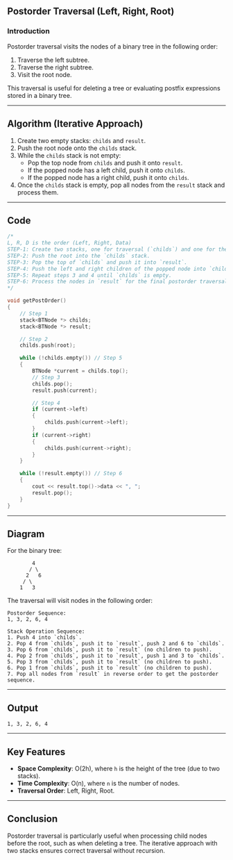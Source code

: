 ## Postorder Traversal (Left, Right, Root)

### Introduction
Postorder traversal visits the nodes of a binary tree in the following order:
1. Traverse the left subtree.
2. Traverse the right subtree.
3. Visit the root node.

This traversal is useful for deleting a tree or evaluating postfix expressions stored in a binary tree.

---

## Algorithm (Iterative Approach)
1. Create two empty stacks: `childs` and `result`.
2. Push the root node onto the `childs` stack.
3. While the `childs` stack is not empty:
    - Pop the top node from `childs` and push it onto `result`.
    - If the popped node has a left child, push it onto `childs`.
    - If the popped node has a right child, push it onto `childs`.
4. Once the `childs` stack is empty, pop all nodes from the `result` stack and process them.

---

## Code
```cpp
/*
L, R, D is the order (Left, Right, Data)
STEP-1: Create two stacks, one for traversal (`childs`) and one for the postorder (`result`).
STEP-2: Push the root into the `childs` stack.
STEP-3: Pop the top of `childs` and push it into `result`.
STEP-4: Push the left and right children of the popped node into `childs` (if they exist).
STEP-5: Repeat steps 3 and 4 until `childs` is empty.
STEP-6: Process the nodes in `result` for the final postorder traversal.
*/

void getPostOrder()
{
    // Step 1
    stack<BTNode *> childs;
    stack<BTNode *> result;

    // Step 2
    childs.push(root);

    while (!childs.empty()) // Step 5
    {
        BTNode *current = childs.top();
        // Step 3
        childs.pop();
        result.push(current);

        // Step 4
        if (current->left)
        {
            childs.push(current->left);
        }
        if (current->right)
        {
            childs.push(current->right);
        }
    }

    while (!result.empty()) // Step 6
    {
        cout << result.top()->data << ", ";
        result.pop();
    }
}
```

---

## Diagram
For the binary tree:
```
        4
       / \
      2   6
     / \
    1   3
```
The traversal will visit nodes in the following order:
```
Postorder Sequence:
1, 3, 2, 6, 4

Stack Operation Sequence:
1. Push 4 into `childs`.
2. Pop 4 from `childs`, push it to `result`, push 2 and 6 to `childs`.
3. Pop 6 from `childs`, push it to `result` (no children to push).
4. Pop 2 from `childs`, push it to `result`, push 1 and 3 to `childs`.
5. Pop 3 from `childs`, push it to `result` (no children to push).
6. Pop 1 from `childs`, push it to `result` (no children to push).
7. Pop all nodes from `result` in reverse order to get the postorder sequence.
```

---

## Output
```
1, 3, 2, 6, 4
```

---

## Key Features
- **Space Complexity**: O(2h), where `h` is the height of the tree (due to two stacks).
- **Time Complexity**: O(n), where `n` is the number of nodes.
- **Traversal Order**: Left, Right, Root.

---

## Conclusion
Postorder traversal is particularly useful when processing child nodes before the root, such as when deleting a tree. The iterative approach with two stacks ensures correct traversal without recursion.
